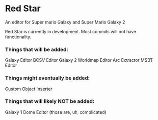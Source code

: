 # Red Star
An editor for Super mario Galaxy and Super Mario Galaxy 2

Red Star is currently in development. Most commits will not have functionality.

### Things that will be added:
Galaxy Editor
BCSV Editor
Galaxy 2 Worldmap Editor
Arc Extractor
MSBT Editor

### Things might eventually be added:
Custom Object Inserter

### Things that will likely NOT be added:
Galaxy 1 Dome Editor (those are, uh, complicated)

